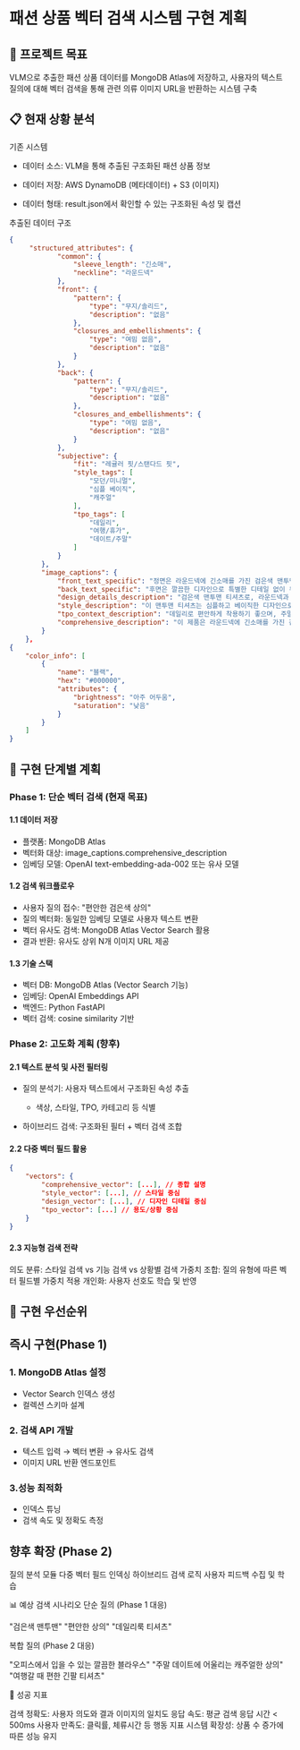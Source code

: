 # 패션 상품 벡터 검색 시스템 구현 계획

## 🎯 프로젝트 목표
VLM으로 추출한 패션 상품 데이터를 MongoDB Atlas에 저장하고, 사용자의 텍스트 질의에 대해 벡터 검색을 통해 관련 의류 이미지 URL을 반환하는 시스템 구축

## 📋 현재 상황 분석
기존 시스템

- 데이터 소스: VLM을 통해 추출된 구조화된 패션 상품 정보

- 데이터 저장: AWS DynamoDB (메타데이터) + S3 (이미지)

- 데이터 형태: result.json에서 확인할 수 있는 구조화된 속성 및 캡션

추출된 데이터 구조
```json
{
     "structured_attributes": {
            "common": {
                "sleeve_length": "긴소매",
                "neckline": "라운드넥"
            },
            "front": {
                "pattern": {
                    "type": "무지/솔리드",
                    "description": "없음"
                },
                "closures_and_embellishments": {
                    "type": "여밈 없음",
                    "description": "없음"
                }
            },
            "back": {
                "pattern": {
                    "type": "무지/솔리드",
                    "description": "없음"
                },
                "closures_and_embellishments": {
                    "type": "여밈 없음",
                    "description": "없음"
                }
            },
            "subjective": {
                "fit": "레귤러 핏/스탠다드 핏",
                "style_tags": [
                    "모던/미니멀",
                    "심플 베이직",
                    "캐주얼"
                ],
                "tpo_tags": [
                    "데일리",
                    "여행/휴가",
                    "데이트/주말"
                ]
            }
        },
        "image_captions": {
            "front_text_specific": "정면은 라운드넥에 긴소매를 가진 검은색 맨투맨 티셔츠입니다. 특별한 패턴이나 장식 없이 깔끔한 무지 디자인입니다.",
            "back_text_specific": "후면은 깔끔한 디자인으로 특별한 디테일 없이 무지 형태로 제작되었습니다.",
            "design_details_description": "검은색 맨투맨 티셔츠로, 라운드넥과 긴소매 디자인입니다. 정면과 후면 모두 무지 솔리드 패턴이며, 별도의 여밈이나 장식 요소는 없습니다.",
            "style_description": "이 맨투맨 티셔츠는 심플하고 베이직한 디자인으로, 모던하고 미니멀한 스타일을 연출합니다. 캐주얼하면서도 깔끔한 느낌을 주어 다양한 하의와 매치하기 좋습니다.",
            "tpo_context_description": "데일리로 편안하게 착용하기 좋으며, 주말이나 여행 시에도 활동적인 느낌을 줄 수 있습니다. 캐주얼한 모임이나 실내 활동에도 잘 어울립니다.",
            "comprehensive_description": "이 제품은 라운드넥에 긴소매를 가진 검은색 맨투맨 티셔츠입니다. 정면과 후면 모두 무지 디자인이며, 특별한 여밈이나 장식 요소는 없습니다. 레귤러 핏으로 편안하게 착용할 수 있으며, 캐주얼하고 모던한 스타일을 연출하기 좋습니다. 데일리룩이나 편안한 주말 활동에 적합합니다."
        }
    },
{
    "color_info": [
        {
            "name": "블랙",
            "hex": "#000000",
            "attributes": {
                "brightness": "아주 어두움",
                "saturation": "낮음"
            }
        }
    ]
}
```

## 🚀 구현 단계별 계획

### Phase 1: 단순 벡터 검색 (현재 목표)
#### 1.1 데이터 저장
- 플랫폼: MongoDB Atlas
- 벡터화 대상: image_captions.comprehensive_description
- 임베딩 모델: OpenAI text-embedding-ada-002 또는 유사 모델

#### 1.2 검색 워크플로우

- 사용자 질의 접수: "편안한 검은색 상의"
- 질의 벡터화: 동일한 임베딩 모델로 사용자 텍스트 변환
- 벡터 유사도 검색: MongoDB Atlas Vector Search 활용
- 결과 반환: 유사도 상위 N개 이미지 URL 제공

#### 1.3 기술 스택

- 벡터 DB: MongoDB Atlas (Vector Search 기능)
- 임베딩: OpenAI Embeddings API
- 백엔드: Python FastAPI
- 벡터 검색: cosine similarity 기반

### Phase 2: 고도화 계획 (향후)
#### 2.1 텍스트 분석 및 사전 필터링

- 질의 분석기: 사용자 텍스트에서 구조화된 속성 추출
    - 색상, 스타일, TPO, 카테고리 등 식별

- 하이브리드 검색: 구조화된 필터 + 벡터 검색 조합

#### 2.2 다중 벡터 필드 활용
```json
{
    "vectors": {
        "comprehensive_vector": [...], // 종합 설명
        "style_vector": [...], // 스타일 중심
        "design_vector": [...], // 디자인 디테일 중심
        "tpo_vector": [...] // 용도/상황 중심
    }
}
```

#### 2.3 지능형 검색 전략

의도 분류: 스타일 검색 vs 기능 검색 vs 상황별 검색
가중치 조합: 질의 유형에 따른 벡터 필드별 가중치 적용
개인화: 사용자 선호도 학습 및 반영

## 🔧 구현 우선순위
## 즉시 구현(Phase 1)
### 1. MongoDB Atlas 설정
- Vector Search 인덱스 생성
- 컬렉션 스키마 설계


### 2. 검색 API 개발

- 텍스트 입력 → 벡터 변환 → 유사도 검색
- 이미지 URL 반환 엔드포인트

### 3.성능 최적화

- 인덱스 튜닝
- 검색 속도 및 정확도 측정

## 향후 확장 (Phase 2)

질의 분석 모듈
다중 벡터 필드 인덱싱
하이브리드 검색 로직
사용자 피드백 수집 및 학습

📊 예상 검색 시나리오
단순 질의 (Phase 1 대응)

"검은색 맨투맨"
"편안한 상의"
"데일리룩 티셔츠"

복합 질의 (Phase 2 대응)

"오피스에서 입을 수 있는 깔끔한 블라우스"
"주말 데이트에 어울리는 캐주얼한 상의"
"여행갈 때 편한 긴팔 티셔츠"

🎯 성공 지표

검색 정확도: 사용자 의도와 결과 이미지의 일치도
응답 속도: 평균 검색 응답 시간 < 500ms
사용자 만족도: 클릭률, 체류시간 등 행동 지표
시스템 확장성: 상품 수 증가에 따른 성능 유지
